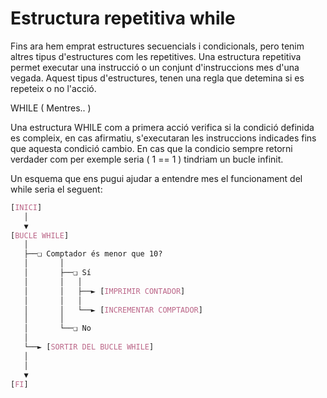 # Estructura repetitiva while

Fins ara hem emprat estructures secuencials i condicionals, pero tenim altres tipus d'estructures com les repetitives. Una estructura repetitiva permet executar una instrucció o un conjunt d'instruccions mes d'una vegada. Aquest tipus d'estructures, tenen una regla que detemina si es repeteix o no l'acció.

WHILE ( Mentres.. )

Una estructura WHILE com a primera acció verifica si la condició definida es compleix, en cas afirmatiu, s'executaran les instruccions indicades fins que aquesta condició cambio.
En cas que la condicio sempre retorni verdader com per exemple seria ( 1 == 1 ) tindriam un bucle infinit.

Un esquema que ens pugui ajudar a entendre mes el funcionament del while seria el seguent:

```css
[INICI]
   │
   ▼
[BUCLE WHILE]
   │
   ├──❏ Comptador és menor que 10?
   │       │
   │       ├──❏ Sí
   │       │   │
   │       │   ├──► [IMPRIMIR CONTADOR]
   │       │   │
   │       │   └──► [INCREMENTAR COMPTADOR]
   │       │
   │       └──❏ No
   │
   └──► [SORTIR DEL BUCLE WHILE]
   │
   │
   ▼
[FI]

```


